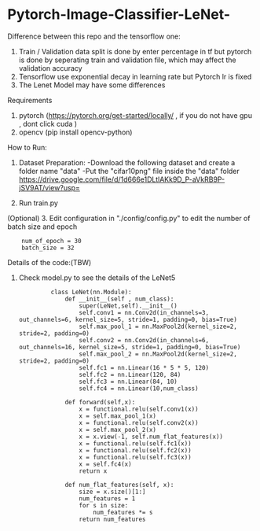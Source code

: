 # Pytorch-Image-Classifier-LeNet-
Difference between this repo and the tensorflow one:

1. Train / Validation data split is done by enter percentage in tf but pytorch is done by seperating train and validation file, which may affect the validation accuracy
2. Tensorflow use exponential decay in learning rate but Pytorch lr is fixed
3. The Lenet Model may have some differences

Requirements
1. pytorch (https://pytorch.org/get-started/locally/ , if you do not have gpu , dont click cuda )
2. opencv  (pip install opencv-python)

How to Run:

1. Dataset Preparation:
-Download the following dataset and create a folder name "data"
-Put the "cifar10png" file inside the "data" folder
https://drive.google.com/file/d/1d666e1DLtlAKk9D_P-aVkRB9P-jSV9AT/view?usp=

2. Run train.py

(Optional) 
3. Edit configuration in "./config/config.py" to edit the number of batch size and epoch

        num_of_epoch = 30
        batch_size = 32
        

Details of the code:(TBW)
1. Check model.py to see the details of the LeNet5

                class LeNet(nn.Module):
                    def __init__(self , num_class):
                        super(LeNet,self).__init__()
                        self.conv1 = nn.Conv2d(in_channels=3, out_channels=6, kernel_size=5, stride=1, padding=0, bias=True)
                        self.max_pool_1 = nn.MaxPool2d(kernel_size=2, stride=2, padding=0)
                        self.conv2 = nn.Conv2d(in_channels=6, out_channels=16, kernel_size=5, stride=1, padding=0, bias=True)
                        self.max_pool_2 = nn.MaxPool2d(kernel_size=2, stride=2, padding=0)
                        self.fc1 = nn.Linear(16 * 5 * 5, 120)
                        self.fc2 = nn.Linear(120, 84)
                        self.fc3 = nn.Linear(84, 10)
                        self.fc4 = nn.Linear(10,num_class)

                    def forward(self,x):
                        x = functional.relu(self.conv1(x))
                        x = self.max_pool_1(x)
                        x = functional.relu(self.conv2(x))
                        x = self.max_pool_2(x)
                        x = x.view(-1, self.num_flat_features(x))
                        x = functional.relu(self.fc1(x))
                        x = functional.relu(self.fc2(x))
                        x = functional.relu(self.fc3(x))
                        x = self.fc4(x)
                        return x

                    def num_flat_features(self, x):
                        size = x.size()[1:]
                        num_features = 1
                        for s in size:
                            num_features *= s
                        return num_features

